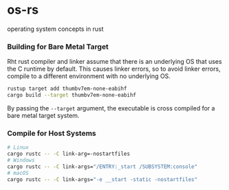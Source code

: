 # os-rs

operating system concepts in rust

### Building for Bare Metal Target

Rht rust compiler and linker assume that there is
an underlying OS that uses the C runtime by default.
This causes linker errors, so to avoid linker errors,
compile to a different environment with no underlying OS.

```bash
rustup target add thumbv7em-none-eabihf
cargo build --target thumbv7em-none-eabihf
```

By passing the `--target` argument, the executable
is cross compiled for a bare metal target system.

### Compile for Host Systems

```bash
# Linux
cargo rustc -- -C link-arg=-nostartfiles
# Windows
cargo rustc -- -C link-args="/ENTRY:_start /SUBSYSTEM:console"
# macOS
cargo rustc -- -C link-args="-e __start -static -nostartfiles"
```
